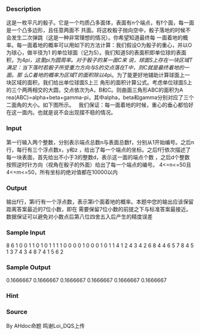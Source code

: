 
### Description
这是一枚平凡的骰子。它是一个均质凸多面体，表面有n个端点，有f个面，每一面是一个凸多边形，且任意两面不
共面。将这枚骰子抛向空中，骰子落地的时候不会发生二次弹跳（这是一种非常理想的情况）。你希望知道最终每
一面着地的概率。每一面着地的概率可以用如下的方法计算：我们假设O为骰子的重心，并以O为球心，做半径为1
的单位球面（记为S）。我们知道S的表面积即单位球的表面积，为4*pi，这里pi为圆周率。对于骰子的某一面C来
说，球面S上存在一块区域T满足：当下落时若骰子所受重力方向与S的交点落在T中，则C就是最终着地的一面。那
么C着地的概率为区域T的面积除以4*pi。为了能更好地辅助计算球面上一块区域的面积，我们给出单位球面S上三
角形的面积计算公式。考虑单位球面S上的三个两两相交的大圆，交点依次为A，B和C。则曲面三角形ABC的面积为A
rea(ABC)=alpha+beta+gamma-pi，其中alpha，beta和gamma分别对应了三个二面角的大小。如下图所示。
 
我们保证：每一面着地的时候，重心的垂心都恰好在这一面内。也就是说不会出现摆不稳的情况。


### Input
第一行输入两个整数，分别表示端点总数n与表面总数f，分别从1开始编号。之后n行，每行有三个浮点数x，y和z
，给出了每一个端点的坐标。之后f行依次描述了每一块表面，首先给出不小于3的整数d，表示这一面的端点个数
，之后d个整数按照逆时针方向（视角在骰子的外面）给出了每一个端点的编号。
4<=n<=50且4<=m<=50，所有坐标的绝对值都在10000以内


### Output
输出f行，第i行有一个浮点数，表示第i个面着地的概率。本题中您的输出应该保留距离答案最近的7位小数，即在
需要保留7位小数的前提之下与标准答案最接近。数据保证可以避免对小数点后第八位四舍五入后产生的精度误差


### Sample Input
8 6
1 0 0
1 1 0
1 0 1
1 1 1
0 0 0
0 1 0
0 0 1
0 1 1
4 1 2 4 3
4 2 6 8 4
4 6 5 7 8
4 5 1 3 7
4 3 4 8 7
4 1 5 6 2
### Sample Output
0.1666667
0.1666667
0.1666667
0.1666667
0.1666667
0.1666667
### Hint

### Source
By AHdoc命题 鸣谢Loi_DQS上传